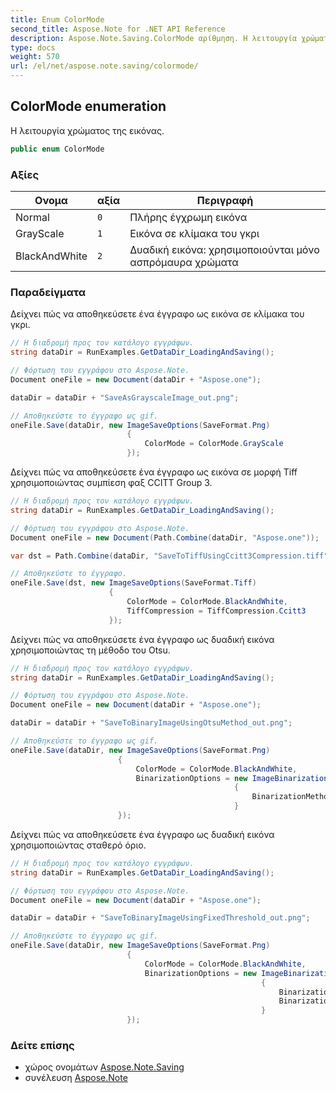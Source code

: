 ```yaml
---
title: Enum ColorMode
second_title: Aspose.Note for .NET API Reference
description: Aspose.Note.Saving.ColorMode αρίθμηση. Η λειτουργία χρώματος της εικόνας.
type: docs
weight: 570
url: /el/net/aspose.note.saving/colormode/
---
```

## ColorMode enumeration

Η λειτουργία χρώματος της εικόνας.

```csharp
public enum ColorMode
```

### Αξίες

| Ονομα | αξία | Περιγραφή |
| --- | --- | --- |
| Normal | `0` | Πλήρης έγχρωμη εικόνα |
| GrayScale | `1` | Εικόνα σε κλίμακα του γκρι |
| BlackAndWhite | `2` | Δυαδική εικόνα: χρησιμοποιούνται μόνο ασπρόμαυρα χρώματα |

### Παραδείγματα

Δείχνει πώς να αποθηκεύσετε ένα έγγραφο ως εικόνα σε κλίμακα του γκρι.

```csharp
// Η διαδρομή προς τον κατάλογο εγγράφων.
string dataDir = RunExamples.GetDataDir_LoadingAndSaving();

// Φόρτωση του εγγράφου στο Aspose.Note.
Document oneFile = new Document(dataDir + "Aspose.one");

dataDir = dataDir + "SaveAsGrayscaleImage_out.png";

// Αποθηκεύστε το έγγραφο ως gif.
oneFile.Save(dataDir, new ImageSaveOptions(SaveFormat.Png)
                          {
                              ColorMode = ColorMode.GrayScale
                          });
```

Δείχνει πώς να αποθηκεύσετε ένα έγγραφο ως εικόνα σε μορφή Tiff χρησιμοποιώντας συμπίεση φαξ CCITT Group 3.

```csharp
// Η διαδρομή προς τον κατάλογο εγγράφων.
string dataDir = RunExamples.GetDataDir_LoadingAndSaving();

// Φόρτωση του εγγράφου στο Aspose.Note.
Document oneFile = new Document(Path.Combine(dataDir, "Aspose.one"));

var dst = Path.Combine(dataDir, "SaveToTiffUsingCcitt3Compression.tiff");

// Αποθηκεύστε το έγγραφο.
oneFile.Save(dst, new ImageSaveOptions(SaveFormat.Tiff)
                      {
                          ColorMode = ColorMode.BlackAndWhite,
                          TiffCompression = TiffCompression.Ccitt3
                      });
```

Δείχνει πώς να αποθηκεύσετε ένα έγγραφο ως δυαδική εικόνα χρησιμοποιώντας τη μέθοδο του Otsu.

```csharp
// Η διαδρομή προς τον κατάλογο εγγράφων.
string dataDir = RunExamples.GetDataDir_LoadingAndSaving();

// Φόρτωση του εγγράφου στο Aspose.Note.
Document oneFile = new Document(dataDir + "Aspose.one");

dataDir = dataDir + "SaveToBinaryImageUsingOtsuMethod_out.png";

// Αποθηκεύστε το έγγραφο ως gif.
oneFile.Save(dataDir, new ImageSaveOptions(SaveFormat.Png)
                        {
                            ColorMode = ColorMode.BlackAndWhite,
                            BinarizationOptions = new ImageBinarizationOptions()
                                                  {
                                                      BinarizationMethod = BinarizationMethod.Otsu,
                                                  }
                        });
```

Δείχνει πώς να αποθηκεύσετε ένα έγγραφο ως δυαδική εικόνα χρησιμοποιώντας σταθερό όριο.

```csharp
// Η διαδρομή προς τον κατάλογο εγγράφων.
string dataDir = RunExamples.GetDataDir_LoadingAndSaving();

// Φόρτωση του εγγράφου στο Aspose.Note.
Document oneFile = new Document(dataDir + "Aspose.one");

dataDir = dataDir + "SaveToBinaryImageUsingFixedThreshold_out.png";

// Αποθηκεύστε το έγγραφο ως gif.
oneFile.Save(dataDir, new ImageSaveOptions(SaveFormat.Png)
                          {
                              ColorMode = ColorMode.BlackAndWhite,
                              BinarizationOptions = new ImageBinarizationOptions()
                                                        {
                                                            BinarizationMethod = BinarizationMethod.FixedThreshold,
                                                            BinarizationThreshold = 123
                                                        }
                          });
```

### Δείτε επίσης

* χώρος ονομάτων [Aspose.Note.Saving](../../aspose.note.saving/)
* συνέλευση [Aspose.Note](../../)



